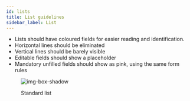 ```yaml
---
id: lists
title: List guidelines
sidebar_label: List
---
```


- Lists should have coloured fields for easier reading and identification.
- Horizontal lines should be eliminated
- Vertical lines should be barely visible
- Editable fields should show a placeholder
- Mandatory unfilled fields should show as pink, using the same form rules

<figure>

![img-box-shadow](/img/design/design-standard-list.png)
<figcaption>Standard list</figcaption>
</figure>


